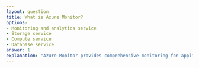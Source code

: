 ```yaml
---
layout: question
title: What is Azure Monitor?
options:
- Monitoring and analytics service
- Storage service
- Compute service
- Database service
answer: 1
explanation: "Azure Monitor provides comprehensive monitoring for applications and infrastructure with metrics, logs, and alerts."
---
```


